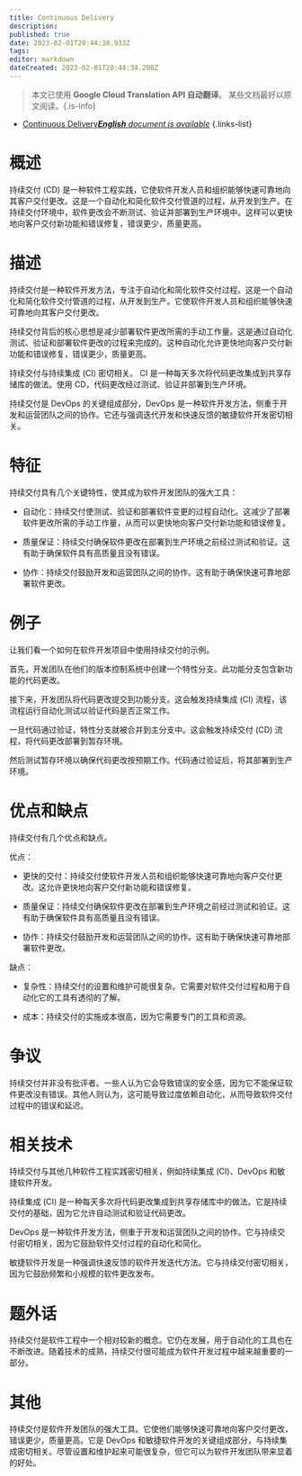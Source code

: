 ```yaml
---
title: Continuous Delivery
description: 
published: true
date: 2023-02-01T20:44:38.933Z
tags: 
editor: markdown
dateCreated: 2023-02-01T20:44:34.208Z
---
```


> 本文已使用 **Google Cloud Translation API 自动翻译**。
某些文档最好以原文阅读。{.is-info}



- [Continuous Delivery***English** document is available*](/en/Knowledge-base/Dictionary/continuous-delivery)
{.links-list}


# 概述
持续交付 (CD) 是一种软件工程实践，它使软件开发人员和组织能够快速可靠地向其客户交付更改。这是一个自动化和简化软件交付管道的过程，从开发到生产。在持续交付环境中，软件更改会不断测试、验证并部署到生产环境中。这样可以更快地向客户交付新功能和错误修复，错误更少，质量更高。

# 描述
持续交付是一种软件开发方法，专注于自动化和简化软件交付过程。这是一个自动化和简化软件交付管道的过程，从开发到生产。它使软件开发人员和组织能够快速可靠地向其客户交付更改。

持续交付背后的核心思想是减少部署软件更改所需的手动工作量。这是通过自动化测试、验证和部署软件更改的过程来完成的。这种自动化允许更快地向客户交付新功能和错误修复，错误更少，质量更高。

持续交付与持续集成 (CI) 密切相关。 CI 是一种每天多次将代码更改集成到共享存储库的做法。使用 CD，代码更改经过测试、验证并部署到生产环境。

持续交付是 DevOps 的关键组成部分，DevOps 是一种软件开发方法，侧重于开发和运营团队之间的协作。它还与强调迭代开发和快速反馈的敏捷软件开发密切相关。

# 特征
持续交付具有几个关键特性，使其成为软件开发团队的强大工具：

* 自动化：持续交付使测试、验证和部署软件变更的过程自动化。这减少了部署软件更改所需的手动工作量，从而可以更快地向客户交付新功能和错误修复。

* 质量保证：持续交付确保软件更改在部署到生产环境之前经过测试和验证。这有助于确保软件具有高质量且没有错误。

* 协作：持续交付鼓励开发和运营团队之间的协作。这有助于确保快速可靠地部署软件更改。

# 例子
让我们看一个如何在软件开发项目中使用持续交付的示例。

首先，开发团队在他们的版本控制系统中创建一个特性分支。此功能分支包含新功能的代码更改。

接下来，开发团队将代码更改提交到功能分支。这会触发持续集成 (CI) 流程，该流程运行自动化测试以验证代码是否正常工作。

一旦代码通过验证，特性分支就被合并到主分支中。这会触发持续交付 (CD) 流程，将代码更改部署到暂存环境。

然后测试暂存环境以确保代码更改按预期工作。代码通过验证后，将其部署到生产环境。

# 优点和缺点
持续交付有几个优点和缺点。

优点：

* 更快的交付：持续交付使软件开发人员和组织能够快速可靠地向客户交付更改。这允许更快地向客户交付新功能和错误修复。

* 质量保证：持续交付确保软件更改在部署到生产环境之前经过测试和验证。这有助于确保软件具有高质量且没有错误。

* 协作：持续交付鼓励开发和运营团队之间的协作。这有助于确保快速可靠地部署软件更改。

缺点：

* 复杂性：持续交付的设置和维护可能很复杂。它需要对软件交付过程和用于自动化它的工具有透彻的了解。

* 成本：持续交付的实施成本很高，因为它需要专门的工具和资源。

# 争议
持续交付并非没有批评者。一些人认为它会导致错误的安全感，因为它不能保证软件更改没有错误。其他人则认为，这可能导致过度依赖自动化，从而导致软件交付过程中的错误和延迟。

# 相关技术
持续交付与其他几种软件工程实践密切相关，例如持续集成 (CI)、DevOps 和敏捷软件开发。

持续集成 (CI) 是一种每天多次将代码更改集成到共享存储库中的做法。它是持续交付的基础，因为它允许自动测试和验证代码更改。

DevOps 是一种软件开发方法，侧重于开发和运营团队之间的协作。它与持续交付密切相关，因为它鼓励软件交付过程的自动化和简化。

敏捷软件开发是一种强调快速反馈的软件开发迭代方法。它与持续交付密切相关，因为它鼓励频繁和小规模的软件更改发布。

# 题外话
持续交付是软件工程中一个相对较新的概念。它仍在发展，用于自动化的工具也在不断改进。随着技术的成熟，持续交付很可能成为软件开发过程中越来越重要的一部分。

# 其他
持续交付是软件开发团队的强大工具。它使他们能够快速可靠地向客户交付更改，错误更少，质量更高。它是 DevOps 和敏捷软件开发的关键组成部分，与持续集成密切相关。尽管设置和维护起来可能很复杂，但它可以为软件开发团队带来显着的好处。